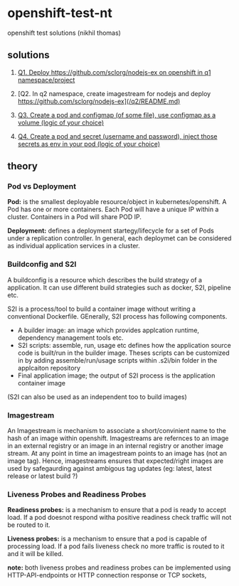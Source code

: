 # openshift-test-nt
openshift test solutions (nikhil thomas)

## solutions

1. [Q1. Deploy https://github.com/sclorg/nodejs-ex on openshift in q1 namespace/project](/q1/README.md)

2. [Q2. In q2 namespace, create imagestream for nodejs and deploy https://github.com/sclorg/nodejs-ex](/q2/README.md)

3. [Q3. Create a pod and configmap (of some file), use configmap as a volume (logic of your choice)](/q3/README.md)

4. [Q4. Create a pod and secret (username and password), inject those secrets as env in your pod (logic of your choice)](/q4/README.md)


## theory

### Pod vs Deployment

**Pod:** is the smallest deployable resource/object in kubernetes/openshift. A Pod has one or more containers. Each Pod will have a unique IP within a cluster. Containers in a Pod will share POD IP.

**Deployment:** defines a deployment startegy/lifecycle for a set of Pods under a replication controller. In general, each deploymet can be considered as individual application services in a cluster.

### Buildconfig and S2I

A buildconfig is a resource which describes the build strategy of a application. It can use different build strategies such as docker, S2I, pipeline etc.

S2I is a process/tool to build a container image without writing a conventional Dockerfile. GEnerally, S2I process has following components.

* A builder image: an image which provides applcation runtime, dependency management tools etc.
* S2I scripts: assemble, run, usage etc defines how the application source code is built/run in the builder image. Theses scripts can be customized in by adding assemble/run/usage scripts within .s2i/bin folder in the applcaiton repository
* Final application image; the output of S2I process is the application container image

(S2I can also be used as an independent too to build images)

### Imagestream

An Imagestream is mechanism to associate a short/convinient name to the hash of an image within openshift. Imagestreams are refernces to an image in an external registry or an image in an internal registry or another image stream. At any point in time an imagestream points to an image has (not an image tag). Hence, imagestreams ensures that expected/right images are used by safegaurding against ambigous tag updates (eg: latest, latest release or latest build ?)

### Liveness Probes and Readiness Probes

**Readiness probes:** is a mechanism to ensure that a pod is ready to accept load. If a pod doesnot respond witha positive readiness check traffic will not be routed to it.

**Liveness probes:** is a mechanism to ensure that a pod is capable of processing load. If a pod fails liveness check no more traffic is routed to it and it will be killed.

**note:** both liveness probes and readiness probes can be implemented using HTTP-API-endpoints or HTTP connection response or TCP sockets, 
